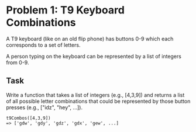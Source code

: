 # Problem 1: T9 Keyboard Combinations

A T9 keyboard (like on an old flip phone) has buttons 0-9 which each corresponds to a set of letters.

A person typing on the keyboard can be represented by a list of integers from 0-9.

## Task

Write a function that takes a list of integers (e.g., [4,3,9]) and returns a list of all possible letter combinations that could be represented by those button presses (e.g., ["idz", "hey", ...]).

```
t9Combos([4,3,9])
=> ['gdw', 'gdy', 'gdz', 'gdx', 'gew', ...]
```
